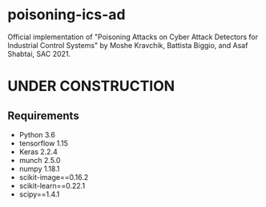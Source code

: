# poisoning-ics-ad
Official implementation of "Poisoning Attacks on Cyber Attack Detectors for Industrial Control Systems" by Moshe Kravchik, Battista Biggio, and Asaf Shabtai, SAC 2021.
# UNDER CONSTRUCTION
## Requirements
 * Python 3.6
 * tensorflow 1.15
 * Keras 2.2.4
 * munch 2.5.0
 * numpy 1.18.1
 * scikit-image==0.16.2
 * scikit-learn==0.22.1
 * scipy==1.4.1
